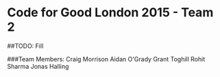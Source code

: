 # Code for Good London 2015 - Team 2

##TODO: Fill

###Team Members:
Craig Morrison
Aidan O'Grady
Grant Toghill
Rohit Sharma
Jonas Halling